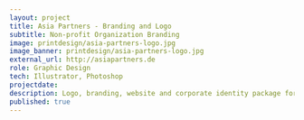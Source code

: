 ```yaml
---
layout: project
title: Asia Partners - Branding and Logo
subtitle: Non-profit Organization Branding
image: printdesign/asia-partners-logo.jpg
image_banner: printdesign/asia-partners-logo.jpg
external_url: http://asiapartners.de
role: Graphic Design
tech: Illustrator, Photoshop
projectdate:
description: Logo, branding, website and corporate identity package for a German non-profit organization focused on community development in Southeast Asia.
published: true
---
```


<!-- ### Overview
 
### Concept  

### Architecture

### Wireframes

### Mockups -->
